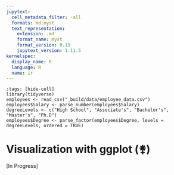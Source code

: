 ```yaml
---
jupytext:
  cell_metadata_filter: -all
  formats: md:myst
  text_representation:
    extension: .md
    format_name: myst
    format_version: 0.13
    jupytext_version: 1.11.5
kernelspec:
  display_name: R
  language: R
  name: ir
---
```


```{code-cell}
:tags: [hide-cell]
library(tidyverse)
employees <- read_csv("_build/data/employee_data.csv")
employees$Salary <- parse_number(employees$Salary)
degreeLevels <- c("High School", "Associate's", "Bachelor's", "Master's", "Ph.D")
employees$Degree <- parse_factor(employees$Degree, levels = degreeLevels, ordered = TRUE)
```

# Visualization with ggplot (&#9909;)

[In Progress]